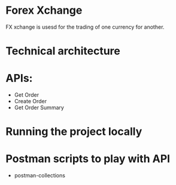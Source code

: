 # Forex Xchange
FX xchange is usesd for the trading of one currency for another. 



# Technical architecture




# APIs:

- Get Order
- Create Order 
- Get Order Summary






# Running the project locally




# Postman scripts to play with API

- postman-collections
